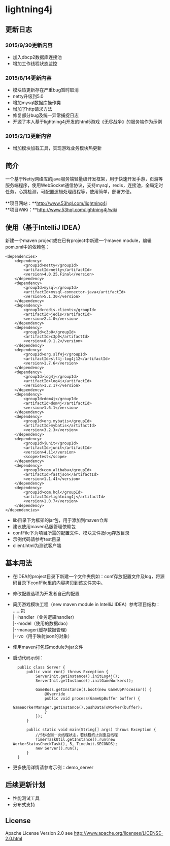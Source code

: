 lightning4j
===========

## 更新日志
### 2015/9/30更新内容
* 加入dbcp2数据库连接池
* 增加工作线程状态监控

### 2015/8/14更新内容
* 模块热更新存在严重bug暂时取消
* netty升级到5.0
* 增加mysql数据库操作类
* 增加了http请求方法
* 修复部分bug及统一异常捕捉日志
* 开源了本人基于lightning4j开发的html5游戏《无尽战争》的服务端作为示例

### 2015/2/13更新内容
* 增加模块加载工具，实现游戏业务模块热更新

## 简介
一个基于Netty网络库的java服务端轻量级开发框架，用于快速开发手游，页游等服务端程序，使用WebSocket通信协议，支持mysql，redis，连接池，全局定时任务，心跳检测，可配置逻辑处理线程等，使用简单，部署方便。
<br><br>**项目网站：**http://www.53hql.com/lightning4j
<br>**项目WiKi：**http://www.53hql.com/lightning4j/wiki

## 使用（基于IntelliJ IDEA）
新建一个maven project或在已有project中新建一个maven module，编辑pom.xml中的依赖包：

    <dependencies>
	    <dependency>
	        <groupId>netty</groupId>
	        <artifactId>netty</artifactId>
	        <version>4.0.25.Final</version>
	    </dependency>
	    <dependency>
	        <groupId>mysql</groupId>
	        <artifactId>mysql-connector-java</artifactId>
	        <version>5.1.30</version>
	    </dependency>
	    <dependency>
	        <groupId>redis.clients</groupId>
	        <artifactId>jedis</artifactId>
	        <version>2.4.0</version>
	    </dependency>
	    <dependency>
	        <groupId>c3p0</groupId>
	        <artifactId>c3p0</artifactId>
	        <version>0.9.1.2</version>
	    </dependency>
	    <dependency>
	        <groupId>org.slf4j</groupId>
	        <artifactId>slf4j-log4j12</artifactId>
	        <version>1.7.6</version>
	    </dependency>
	    <dependency>
	        <groupId>log4j</groupId>
	        <artifactId>log4j</artifactId>
	        <version>1.2.17</version>
	    </dependency>
	    <dependency>
	        <groupId>dom4j</groupId>
	        <artifactId>dom4j</artifactId>
	        <version>1.6.1</version>
	    </dependency>
	    <dependency>
	        <groupId>org.mybatis</groupId>
	        <artifactId>mybatis</artifactId>
	        <version>3.2.3</version>
	    </dependency>
	    <dependency>
	        <groupId>junit</groupId>
	        <artifactId>junit</artifactId>
	        <version>4.11</version>
	        <scope>test</scope>
	    </dependency>
	    <dependency>
	        <groupId>com.alibaba</groupId>
	        <artifactId>fastjson</artifactId>
	        <version>1.1.41</version>
	    </dependency>
	    <dependency>
	        <groupId>com.hql</groupId>
	        <artifactId>lightning4j</artifactId>
	        <version>1.0.7</version>
	    </dependency>
    </dependencies>

* lib目录下为框架的jar包，用于添加到maven仓库
* 建议使用maven私服管理依赖包
* confFile下为项目所需的配置文件、模块文件及log存放目录
* 示例代码请参考test目录
* client.html为测试客户端

## 基本用法
* 在IDEA的project目录下新建一个文件夹例如：conf存放配置文件及log，将源码目录下confFile里的内容拷贝到该文件夹中。
* 修改配置选项为开发者自己的配置
* 简历游戏模块工程（new maven module in IntelliJ IDEA）参考项目结构：
<br>......包<br>
  |--handler（业务逻辑handler）<br>
  |--model（使用的数据dao）<br>
  |--manager(缓存数据管理)<br>
  |--vo（用于映射json的对象）<br>
* 使用maven打包该module为jar文件
* 启动代码示例：<br>

        public class Server {
			public void run() throws Exception {
			    ServerInit.getInstance().initLog4j();
			    ServerInit.getInstance().initGameWorkers();
			
			    GameBoss.getInstance().boot(new GameUpProcessor() {
			        @Override
			        public void process(GameUpBuffer buffer) {
			            GameWorkerManager.getInstance().pushDataToWorker(buffer);
			        }
			    });
			}
			
			public static void main(String[] args) throws Exception {
                //5秒检测一次线程状态，若线程终止则重启线程
                TimerTaskUtil.getInstance().run(new WorkerStatusCheckTask(), 5, TimeUnit.SECONDS);
			    new Server().run();
			}
		}
* 更多使用详情请参考示例：demo_server
## 后续更新计划
* 性能测试工具
* 分布式支持

## License

Apache License Version 2.0 see http://www.apache.org/licenses/LICENSE-2.0.html
 